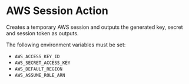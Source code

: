 # AWS Session Action

Creates a temporary AWS session and outputs the generated key, secret and 
session token as outputs.

The following environment variables must be set:

- `AWS_ACCESS_KEY_ID`
- `AWS_SECRET_ACCESS_KEY`
- `AWS_DEFAULT_REGION`
- `AWS_ASSUME_ROLE_ARN`
